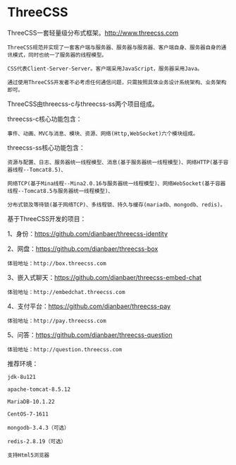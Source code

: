# ThreeCSS

ThreeCSS一套轻量级分布式框架。http://www.threecss.com

	ThreeCSS规范并实现了一套客户端与服务器、服务器与服务器、客户端自身、服务器自身的通讯模式，同时也统一了服务器的线程模型。

	CSS代表Client-Server-Server。客户端采用JavaScript，服务器采用Java。

	通过使用ThreeCSS开发者不必考虑任何通信问题，只需按照具体业务设计系统架构、业务架构即可。


ThreeCSS由threecss-c与threecss-ss两个项目组成。

threecss-c核心功能包含：

	事件、动画、MVC与消息、模块、资源、网络(Http,WebSocket)六个模块组成。

threecss-ss核心功能包含：

	资源与配置、日志、服务器统一线程模型、消息(基于服务器统一线程模型)、网络HTTP(基于容器线程--Tomcat8.5)、
	
	网络TCP(基于Mina线程--Mina2.0.16与服务器统一线程模型)、网络WebSocket(基于容器线程--Tomcat8.5与服务器统一线程模型)、
	
	分布式锁及等待锁(基于网络TCP)、多线程锁、持久与缓存(mariadb、mongodb、redis)。
	

基于ThreeCSS开发的项目：

1、身份：https://github.com/dianbaer/threecss-identity

2、网盘：https://github.com/dianbaer/threecss-box
	
	体验地址：http://box.threecss.com

3、嵌入式聊天：https://github.com/dianbaer/threecss-embed-chat
	
	体验地址：http://embedchat.threecss.com

4、支付平台：https://github.com/dianbaer/threecss-pay
	
	体验地址：http://pay.threecss.com

5、问答：https://github.com/dianbaer/threecss-question
	
	体验地址：http://question.threecss.com


推荐环境：

	jdk-8u121

	apache-tomcat-8.5.12

	MariaDB-10.1.22

	CentOS-7-1611

	mongodb-3.4.3（可选）

	redis-2.8.19（可选）

	支持Html5浏览器

	
	
	

